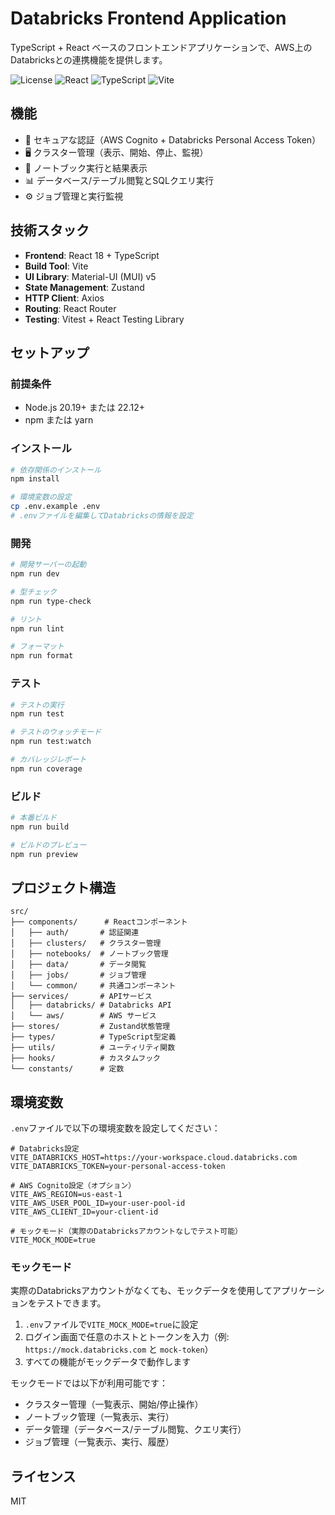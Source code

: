 # Databricks Frontend Application

TypeScript + React ベースのフロントエンドアプリケーションで、AWS上のDatabricksとの連携機能を提供します。

![License](https://img.shields.io/badge/license-MIT-blue.svg)
![React](https://img.shields.io/badge/React-18-blue)
![TypeScript](https://img.shields.io/badge/TypeScript-5-blue)
![Vite](https://img.shields.io/badge/Vite-7-purple)

## 機能

- 🔐 セキュアな認証（AWS Cognito + Databricks Personal Access Token）
- 🖥️ クラスター管理（表示、開始、停止、監視）
- 📓 ノートブック実行と結果表示
- 📊 データベース/テーブル閲覧とSQLクエリ実行
- ⚙️ ジョブ管理と実行監視

## 技術スタック

- **Frontend**: React 18 + TypeScript
- **Build Tool**: Vite
- **UI Library**: Material-UI (MUI) v5
- **State Management**: Zustand
- **HTTP Client**: Axios
- **Routing**: React Router
- **Testing**: Vitest + React Testing Library

## セットアップ

### 前提条件

- Node.js 20.19+ または 22.12+
- npm または yarn

### インストール

```bash
# 依存関係のインストール
npm install

# 環境変数の設定
cp .env.example .env
# .envファイルを編集してDatabricksの情報を設定
```

### 開発

```bash
# 開発サーバーの起動
npm run dev

# 型チェック
npm run type-check

# リント
npm run lint

# フォーマット
npm run format
```

### テスト

```bash
# テストの実行
npm run test

# テストのウォッチモード
npm run test:watch

# カバレッジレポート
npm run coverage
```

### ビルド

```bash
# 本番ビルド
npm run build

# ビルドのプレビュー
npm run preview
```

## プロジェクト構造

```
src/
├── components/      # Reactコンポーネント
│   ├── auth/       # 認証関連
│   ├── clusters/   # クラスター管理
│   ├── notebooks/  # ノートブック管理
│   ├── data/       # データ閲覧
│   ├── jobs/       # ジョブ管理
│   └── common/     # 共通コンポーネント
├── services/       # APIサービス
│   ├── databricks/ # Databricks API
│   └── aws/        # AWS サービス
├── stores/         # Zustand状態管理
├── types/          # TypeScript型定義
├── utils/          # ユーティリティ関数
├── hooks/          # カスタムフック
└── constants/      # 定数
```

## 環境変数

`.env`ファイルで以下の環境変数を設定してください：

```env
# Databricks設定
VITE_DATABRICKS_HOST=https://your-workspace.cloud.databricks.com
VITE_DATABRICKS_TOKEN=your-personal-access-token

# AWS Cognito設定（オプション）
VITE_AWS_REGION=us-east-1
VITE_AWS_USER_POOL_ID=your-user-pool-id
VITE_AWS_CLIENT_ID=your-client-id

# モックモード（実際のDatabricksアカウントなしでテスト可能）
VITE_MOCK_MODE=true
```

### モックモード

実際のDatabricksアカウントがなくても、モックデータを使用してアプリケーションをテストできます。

1. `.env`ファイルで`VITE_MOCK_MODE=true`に設定
2. ログイン画面で任意のホストとトークンを入力（例: `https://mock.databricks.com` と `mock-token`）
3. すべての機能がモックデータで動作します

モックモードでは以下が利用可能です：
- クラスター管理（一覧表示、開始/停止操作）
- ノートブック管理（一覧表示、実行）
- データ管理（データベース/テーブル閲覧、クエリ実行）
- ジョブ管理（一覧表示、実行、履歴）

## ライセンス

MIT
